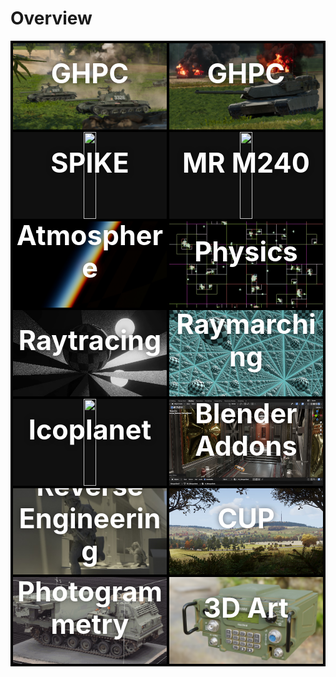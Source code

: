<head>
	<style>
    .categories {
        display: grid;
        grid-template-columns: auto auto;
        grid-gap: 4px;
        padding: 4px;
        background-color: black;
    }
    .categories > div {
        position: relative;
        text-align: center;
        color: white;
        overflow: hidden;
    }
    .categories > div > div {
        position: absolute;
        top: 35%; 
        left: 50%;
        transform: translate(-50%, -50%);
        width: 100%;
        font-size: 4.5cqmin;
        font-weight: bold;
        text-shadow: 0px 0px 8px rgba(0,0,0,0.5);
        pointer-events: none;
    }
    .categories img {
        aspect-ratio: 16/9;
    }
    img {
        transition: .25s ease;
        display: block;
        object-fit: cover;
        height: 100%;
        background-color: rgb(16,16,16);
    }
    img:hover {
        filter: brightness(75%) saturate(0.5);
    }
    .static {
        position: absolute;
        pointer-events: none;
    }
    .static:hover {
        opacity: 0;
        filter: brightness(75%) saturate(0.5);
    }
	</style>
</head>

# Overview

<div class="categories">
    <div>
        <a href="GHPC" title="GHPC"><img src="/content/GHPC/T-55s.jpg"></a>
        <div>GHPC</div>
    </div>
    <div>
        <a href="GHPC" title="GHPC"><img src="/content/GHPC/Abrams.jpg"></a>
        <div>GHPC</div>
    </div>
    <div>
        <a href="SPIKE" title="SPIKE NLOS"><img src="/content/SPIKE/spike.gif"></a>
        <div>SPIKE</div>
    </div>
    <div>
        <a href="M240" title="MR M240"><img src="/content/MR M240/mr m240 small.gif"></a>
        <div>MR M240</div>
    </div>
    <div>
        <a href="Atmosphere" title="Atmosphere"><img src="/content/Shader/Atmosphere/sunset2.jpg"></a>
        <div>Atmosphere</div>
    </div>
    <div>
        <a href="Physics" title="Physics"><img src="/content/Physics/BH.gif"></a>
        <div>Physics</div>
    </div>
    <div>
        <a href="Raytracing" title="Realtime Raytracer & Pathtracer"><img src="/content/Shader/Raytracer/rt thumb.jpg"></a>
        <div>Raytracing</div>
    </div>
    <div>
        <a href="Raymarching" title="Raymarcher"><img src="/content/Shader/Raymarcher/raymarching thumb.jpg"></a>
        <div>Raymarching</div>
    </div>
    <div>
        <a href="Icoplanet" title="Icoplanet"><img src="/content/Icoplanet/beachball.gif"></a>
        <div>Icoplanet</div>
    </div>
    <div>
        <a href="Blender-Addons" title="Blender Addons"><img src="/content/Blender/addons_thumb.jpg"></a>
        <div>Blender Addons</div>
    </div>
    <div>
        <a href="Reverse-Engineering" title="Reverse Engineering Projects"><img src="/content/Reverse Engineer/BF3/bf3_alley_blender_dof.jpg" style="transform: scale(1.75) translate(-5%,10%)"></a>
        <div>Reverse Engineering</div>
    </div>
    <div>
        <a href="CUP" title="ArmA 3 - Community Upgrade Project"><img src="/content/CUP/CUP_thumb.jpg"></a>
        <div>CUP</div>
    </div>
    <div>
        <a href="Photogrammetry" title="Photogrammetry"><img src="/content/Scans/MLRS_normal_static.jpg" style="object-position: 70% 50%"></a>
        <div>Photogrammetry</div>
    </div>
    <div>
        <a href="Art" title="3D Art"><img src="/content/Art/an-prc-117g.png"></a>
        <div>3D Art</div>
    </div>
</div>